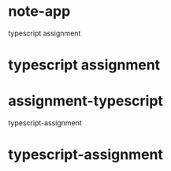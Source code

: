 # note-app
typescript assignment
# typescript assignment
# assignment-typescript
typescript-assignment
# typescript-assignment
